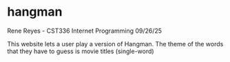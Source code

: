 # hangman

Rene Reyes - CST336 Internet Programming 
09/26/25

This website lets a user play a version of Hangman. The theme of the words
that they have to guess is movie titles (single-word)
